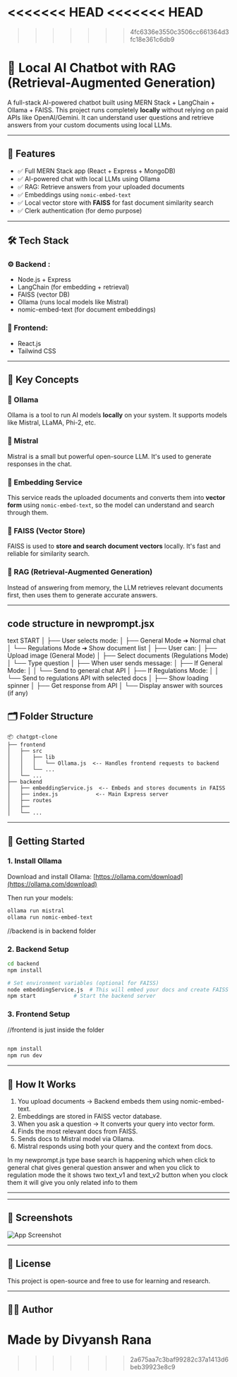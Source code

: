 <<<<<<< HEAD
<<<<<<< HEAD
=======

>>>>>>> 4fc6336e3550c3506cc661364d3fc18e361c6db9
# 🧠 Local AI Chatbot with RAG (Retrieval-Augmented Generation)

A full-stack AI-powered chatbot built using MERN Stack + LangChain + Ollama + FAISS. This project runs completely **locally** without relying on paid APIs like OpenAI/Gemini. It can understand user questions and retrieve answers from your custom documents using local LLMs.

---

## 🌟 Features

* ✅ Full MERN Stack app (React + Express + MongoDB)
* ✅ AI-powered chat with local LLMs using Ollama
* ✅ RAG: Retrieve answers from your uploaded documents
* ✅ Embeddings using `nomic-embed-text`
* ✅ Local vector store with **FAISS** for fast document similarity search
* ✅ Clerk authentication (for demo purpose)

---

## 🛠️ Tech Stack

### ⚙️ Backend :

* Node.js + Express
* LangChain (for embedding + retrieval)
* FAISS (vector DB)
* Ollama (runs local models like Mistral)
* nomic-embed-text (for document embeddings)

### 🎨 Frontend:

* React.js
* Tailwind CSS  
 

---

## 🧠 Key Concepts

### 🔹 Ollama

Ollama is a tool to run AI models **locally** on your system. It supports models like Mistral, LLaMA, Phi-2, etc.

### 🔹 Mistral

Mistral is a small but powerful open-source LLM. It's used to generate responses in the chat.

### 🔹 Embedding Service

This service reads the uploaded documents and converts them into **vector form** using `nomic-embed-text`, so the model can understand and search through them.

### 🔹 FAISS (Vector Store)

FAISS is used to **store and search document vectors** locally. It's fast and reliable for similarity search.

### 🔹 RAG (Retrieval-Augmented Generation)

Instead of answering from memory, the LLM retrieves relevant documents first, then uses them to generate accurate answers.

---
## code structure in newprompt.jsx

text
START
  │
  ├── User selects mode:
  │   ├── General Mode ➔ Normal chat
  │   └── Regulations Mode ➔ Show document list
  │
  ├── User can:
  │   ├── Upload image (General Mode)
  │   ├── Select documents (Regulations Mode)
  │   └── Type question
  │
  ├── When user sends message:
  │   ├── If General Mode:
  │   │   └── Send to general chat API
  │   ├── If Regulations Mode:
  │   │   └── Send to regulations API with selected docs
  │
  ├── Show loading spinner
  │
  ├── Get response from API
  │
  └── Display answer with sources (if any)

## 🗂️ Folder Structure

```
📦 chatgpt-clone
├── frontend
│   ├── src
│   │   ├── lib
│   │   │   └── Ollama.js  <-- Handles frontend requests to backend
│   │   └── ...
│   └── ...
├── backend
│   ├── embeddingService.js  <-- Embeds and stores documents in FAISS
│   ├── index.js            <-- Main Express server
│   ├── routes
│   ├── 
│   └── ...
```

---

## 🚀 Getting Started

### 1. Install Ollama

Download and install Ollama: [https://ollama.com/download](https://ollama.com/download)

Then run your models:

```bash
ollama run mistral
ollama run nomic-embed-text
```
//backend is in backend folder
### 2. Backend Setup

```bash
cd backend
npm install

# Set environment variables (optional for FAISS)
node embeddingService.js  # This will embed your docs and create FAISS index
npm start            # Start the backend server
```

### 3. Frontend Setup

//frontend is just inside the folder 

```bash
 
npm install
npm run dev
```

---

## 📄 How It Works

1. You upload documents → Backend embeds them using nomic-embed-text.
2. Embeddings are stored in FAISS vector database.
3. When you ask a question → It converts your query into vector form.
4. Finds the most relevant docs from FAISS.
5. Sends docs to Mistral model via Ollama.
6. Mistral responds using both your query and the context from docs.


In my newprompt.js type base search is happening which when click to general chat gives general question answer and when you click to regulation mode the it shows two text_v1 and text_v2 button when you clock them it will give you only related info to them 

---

 

---

## 📸 Screenshots

![App Screenshot](./public/screenshot.png.png)

---

## 📃 License

This project is open-source and free to use for learning and research.

---

## 🙋‍♂️ Author

Made by Divyansh Rana
=======
>>>>>>> 2a675aa7c3baf99282c37a1413d6beb39923e8c9
